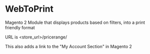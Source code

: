 # WebToPrint

Magento 2 Module that displays products based on filters, into a print friendly format 

URL is <store_url>/pricerange/

This also adds a link to the "My Account Section" in Magento 2 

